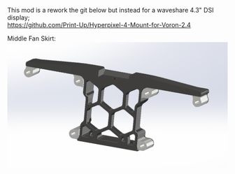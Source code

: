 This mod is a rework the git below but instead for a waveshare 4.3" DSI display;<br>
https://github.com/Print-Up/Hyperpixel-4-Mount-for-Voron-2.4

Middle Fan Skirt:<br>
![](https://github.com/S95Sedan/Voron-Stuff/blob/main/Exterior/Middle%20Fan%20Skirt/images/middle_skirt.jpg)
